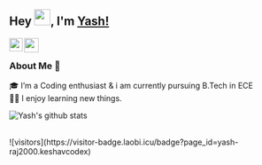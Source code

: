 ## Hey <img src="https://github.com/TheDudeThatCode/TheDudeThatCode/blob/master/Assets/Hi.gif" width="29px">, I'm [Yash!](https://github.com/yash-raj2000) 

<a href="https://www.linkedin.com/in/yashrajsingh282/">
  <img align="left" width="24px" src="https://cdn.jsdelivr.net/npm/simple-icons@v3/icons/linkedin.svg"  />
</a>
<a href="mailto:yashrajsingh282@gmail.com">
  <img align="left" width="26px" src="https://cdn.jsdelivr.net/npm/simple-icons@v3/icons/gmail.svg" />
</a>
<br />

### About Me 🚀
🎓 I’m a Coding enthusiast & i am currently pursuing B.Tech in  ECE </br>
👨‍💻 I enjoy learning new things. </br>

![Yash's github stats](https://github-readme-stats.vercel.app/api?username=yash-raj2000&show_icons=true)

<br>
![visitors](https://visitor-badge.laobi.icu/badge?page_id=yash-raj2000.keshavcodex)
